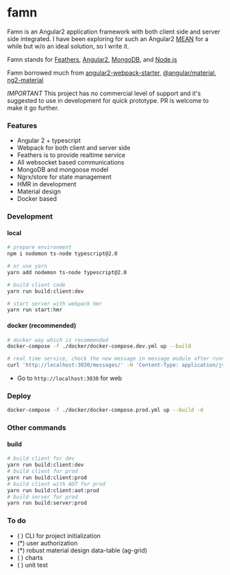# famn

Famn is an Angular2 application framework with both client side and server side integrated. 
I have been exploring for such an Angular2 [MEAN](http://mean.io) for a while but w/o an ideal solution, so I write it.

Famn stands for [Feathers](http://feathersjs.com/), [Angular2](https://angular.io), [MongoDB](https://www.mongodb.com/), and [Node.js](https://nodejs.org/en/)

Famn borrowed much from [angular2-webpack-starter](https://github.com/AngularClass/angular2-webpack-starter), [@angular/material](https://github.com/angular/material2), [ng2-material](https://github.com/justindujardin/ng2-material)

*IMPORTANT* This project has no commercial level of support and it's suggested to use in development for quick prototype. PR is welcome to make it go further.


### Features

- Angular 2 + typescript
- Webpack for both client and server side
- Feathers is to provide realtime service
- All websocket based communications
- MongoDB and mongoose model
- Ngrx/store for state management
- HMR in development
- Material design
- Docker based

### Development

#### local

```sh
# prepare environment
npm i nodemon ts-node typescript@2.0

# or use yarn
yarn add nodemon ts-node typescript@2.0

# build client code
yarn run build:client:dev

# start server with webpack hmr
yarn run start:hmr
```

#### docker (recommended)

```sh
# docker way which is recommended
docker-compose -f ./docker/docker-compose.dev.yml up --build

# real time service, check the new message in message module after running below command
curl 'http://localhost:3030/messages/' -H 'Content-Type: application/json' --data-binary '{ "email": "yourname@yourdomain.com", "message": "Hello Implus" }'
```

- Go to `http://localhost:3030` for web

### Deploy

```sh
docker-compose -f ./docker/docker-compose.prod.yml up --build -d
```

### Other commands

#### build

```sh
# build client for dev
yarn run build:client:dev
# build client for prod
yarn run build:client:prod
# build client with AOT for prod
yarn run build:client:aot:prod
# build server for prod
yarn run build:server:prod
```



### To do

- ( ) CLI for project initialization
- (*) user authorization
- (*) robust material design data-table (ag-grid)
- ( ) charts
- ( ) unit test
